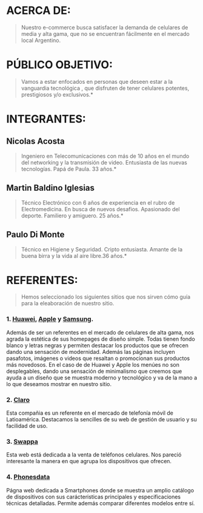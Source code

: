 # ACERCA DE:
>Nuestro e-commerce busca satisfacer la demanda de celulares de media y alta gama, que no se encuentran fácilmente en el mercado local Argentino.

# PÚBLICO OBJETIVO:
>Vamos a estar enfocados en personas que deseen estar a la vanguardia tecnológica , que disfruten de tener celulares potentes, prestigiosos y/o exclusivos.*

# INTEGRANTES:

## **Nicolas Acosta**
>Ingeniero en Telecomunicaciones con más de 10 años en el mundo del networking y la transmisión de video. Entusiasta de las nuevas tecnologías. Papá de Paula. 33 años.*

## **Martin Baldino Iglesias**
>Técnico Electrónico con 6 años de experiencia en el rubro de Electromedicina. En busca de nuevos desafios. Apasionado del deporte. Familiero y amiguero. 25 años.*

## **Paulo Di Monte**
>Técnico en Higiene y Seguridad. Cripto entusiasta. Amante de la buena birra y la vida al aire libre.36 años.*

# REFERENTES:
>Hemos seleccionado los siguientes sitios que nos sirven cómo guía para la eleaboración de nuestro sitio.

### 1. [Huawei](https://consumer.huawei.com/ar/), [Apple](https://www.apple.com/iphone/) y [Samsung](https://www.samsung.com/ar/smartphones/).
Además de ser un referentes en el mercado de celulares de alta gama, nos agrada la estética de sus homepages de diseño simple. Todas tienen fondo blanco y letras negras y permiten destacar los productos que se ofrecen dando una sensación de modernidad. Además las páginas incluyen pasafotos, imágenes o videos que resaltan o promocionan sus productos más novedosos. En el caso de de Huawei y Apple  los menúes no son desplegables, dando una sensación de minimalismo que creemos que ayuda a un diseño que se muestra moderno y tecnológico y va de la mano a lo que deseamos mostrar en nuestro sitio.

### 2. [Claro](https://miclaro.claro.com.ar)
Esta compañia es un referente en el mercado de telefonía móvil de Latioamérica. Destacamos la sencilles de su web de gestión de usuario y su facilidad de uso.

### 3. [Swappa](https://swappa.com/buy/phones)
Esta web está dedicada a la venta de teléfonos celulares. Nos pareció interesante la manera en que agrupa los dispositivos que ofrecen.

### 4. [Phonesdata](https://phonesdata.com/es/)
Págna web dedicada a Smartphones donde se muestra un amplio catálogo de dispositivos con sus carácteristicas principales y especificaciones técnicas detalladas. Permite además comparar diferentes modelos entre sí.




